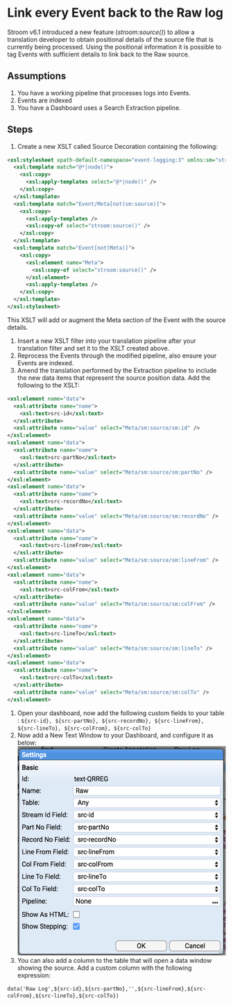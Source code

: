 Link every Event back to the Raw log
==

Stroom v6.1 introduced a new feature (_stroom:source()_) to allow a translation developer to obtain positional details of the source file that is currently being processed.
Using the positional information it is possible to tag Events with sufficient details to link back to the Raw source.

## Assumptions
1. You have a working pipeline that processes logs into Events.
1. Events are indexed
1. You have a Dashboard uses a Search Extraction pipeline.

## Steps
1. Create a new XSLT called Source Decoration containing the following:
```xml
<xsl:stylesheet xpath-default-namespace="event-logging:3" xmlns:sm="stroom-meta" xmlns="event-logging:3" xmlns:rec="records:2" xmlns:stroom="stroom"  version="3.0" xmlns:xsl="http://www.w3.org/1999/XSL/Transform">
  <xsl:template match="@*|node()">
    <xsl:copy>
      <xsl:apply-templates select="@*|node()" />
    </xsl:copy>
  </xsl:template>
  <xsl:template match="Event/Meta[not(sm:source)]">
    <xsl:copy>
      <xsl:apply-templates />
      <xsl:copy-of select="stroom:source()" />
    </xsl:copy>
  </xsl:template>
  <xsl:template match="Event[not(Meta)]">
    <xsl:copy>
      <xsl:element name="Meta">
        <xsl:copy-of select="stroom:source()" />
      </xsl:element>
      <xsl:apply-templates />
    </xsl:copy>
  </xsl:template>
</xsl:stylesheet>
```
This XSLT will add or augment the Meta section of the Event with the source details.
1. Insert a new XSLT filter into your translation pipeline after your translation filter and set it to the XSLT created above.
1. Reprocess the Events through the modified pipeline, also ensure your Events are indexed.
1. Amend the translation performed by the Extraction pipeline to include the new data items that represent the source position data. Add the following to the XSLT:
```xml
<xsl:element name="data">
  <xsl:attribute name="name">
    <xsl:text>src-id</xsl:text>
  </xsl:attribute>
  <xsl:attribute name="value" select="Meta/sm:source/sm:id" />
</xsl:element>
<xsl:element name="data">
  <xsl:attribute name="name">
    <xsl:text>src-partNo</xsl:text>
  </xsl:attribute>
  <xsl:attribute name="value" select="Meta/sm:source/sm:partNo" />
</xsl:element>
<xsl:element name="data">
  <xsl:attribute name="name">
    <xsl:text>src-recordNo</xsl:text>
  </xsl:attribute>
  <xsl:attribute name="value" select="Meta/sm:source/sm:recordNo" />
</xsl:element>
<xsl:element name="data">
  <xsl:attribute name="name">
    <xsl:text>src-lineFrom</xsl:text>
  </xsl:attribute>
  <xsl:attribute name="value" select="Meta/sm:source/sm:lineFrom" />
</xsl:element>
<xsl:element name="data">
  <xsl:attribute name="name">
    <xsl:text>src-colFrom</xsl:text>
  </xsl:attribute>
  <xsl:attribute name="value" select="Meta/sm:source/sm:colFrom" />
</xsl:element>
<xsl:element name="data">
  <xsl:attribute name="name">
    <xsl:text>src-lineTo</xsl:text>
  </xsl:attribute>
  <xsl:attribute name="value" select="Meta/sm:source/sm:lineTo" />
</xsl:element>
<xsl:element name="data">
  <xsl:attribute name="name">
    <xsl:text>src-colTo</xsl:text>
  </xsl:attribute>
  <xsl:attribute name="value" select="Meta/sm:source/sm:colTo" />
</xsl:element>
```
1.  Open your dashboard, now add the following custom fields to your table : `${src-id}, ${src-partNo}, ${src-recordNo}, ${src-lineFrom}, ${src-lineTo}, ${src-colFrom}, ${src-colTo}`
1. Now add a New Text Window to your Dashboard, and configure it as below:
!["TextWindow Config"](../resources/HT-RawSourceTextWindow.png "TextWindow Config")
1. You can also add a column to the table that will open a data window showing the source.
Add a custom column with the following expression:
```
data('Raw Log',${src-id},${src-partNo},'',${src-lineFrom},${src-colFrom},${src-lineTo},${src-colTo})
```
